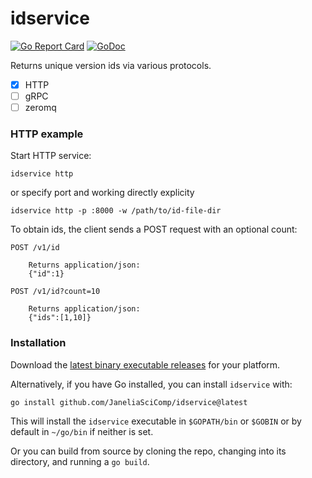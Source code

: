 idservice
====
[![Go Report Card](https://goreportcard.com/badge/github.com/JaneliaSciComp/idservice)](https://goreportcard.com/report/github.com/JaneliaSciComp/idservice)
[![GoDoc](https://godoc.org/github.com/JaneliaSciComp/idservice?status.png)](https://godoc.org/github.com/JaneliaSciComp/idservice) 

Returns unique version ids via various protocols.

- [x] HTTP
- [ ] gRPC
- [ ] zeromq

### HTTP example

Start HTTP service:

    idservice http

or specify port and working directly explicity

    idservice http -p :8000 -w /path/to/id-file-dir

To obtain ids, the client sends a POST request with an optional count:

    POST /v1/id

        Returns application/json:
        {"id":1}

    POST /v1/id?count=10

        Returns application/json:
        {"ids":[1,10]}

### Installation

Download the [latest binary executable releases](https://github.com/JaneliaSciComp/idservice/releases/latest)
for your platform.

Alternatively, if you have Go installed, you can install `idservice` with:

    go install github.com/JaneliaSciComp/idservice@latest

This will install the `idservice` executable in `$GOPATH/bin` or `$GOBIN`
or by default in `~/go/bin` if neither is set.

Or you can build from source by cloning the repo, changing into its directory,
and running a `go build`.
